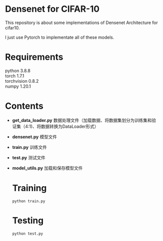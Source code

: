 # Densenet for CIFAR-10
This repository is about some implementations of Densenet Architecture for cifar10.  
  
I just use Pytorch to implementate all of these models.  
  
# Requirements
python 3.8.8  
torch  1.7.1  
torchvision 0.8.2  
numpy  1.20.1  
  
# Contents
- **get_data_loader.py** 数据处理文件（加载数据、将数据集划分为训练集和验证集（4:1)、将数据转换为DataLoader形式）
- **densenet.py** 模型文件
- **train.py** 训练文件
- **test.py** 测试文件
- **model_utils.py** 加载和保存模型文件
  
  # Training
  `python train.py`  
    
  # Testing
  `python test.py`
  

